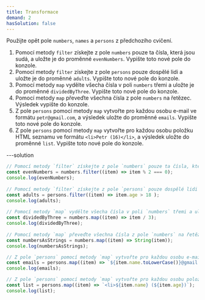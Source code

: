 ```yaml
---
title: Transformace
demand: 2
hasSolution: false
---
```


Použijte opět pole `numbers`, `names` a `persons` z předchozího cvičení.

1. Pomocí metody `filter` získejte z pole `numbers` pouze ta čísla, která jsou sudá, a uložte je do proměnné `evenNumbers`. Vypište toto nové pole do konzole.
1. Pomocí metody `filter` získejte z pole `persons` pouze dospělé lidi a uložte je do proměnné `adults`. Vypište toto nové pole do konzole.
1. Pomocí metody `map` vydělte všecha čísla v poli `numbers` třemi a uložte je do proměnné `dividedByThree`. Vypište toto nové pole do konzole.
1. Pomocí metody `map` převeďte všechna čísla z pole `numbers` na řetězec. Výsledek vypište do konzole.
1. Z pole `persons` pomocí metody `map` vytvořte pro každou osobu e-mail ve formátu `petr@gmail.com`, a výsledek uložte do proměnné `emails`. Vypište toto nové pole do konzole.
1. Z pole `persons` pomocí metody `map` vytvořte pro každou osobu položku HTML seznamu ve formátu `<li>Petr (16)</li>`, a výsledek uložte do proměnné `list`. Vypište toto nové pole do konzole.

---solution

```js
// Pomocí metody `filter` získejte z pole `numbers` pouze ta čísla, která jsou sudá, a uložte je do proměnné `evenNumbers`. Vypište toto nové pole do konzole.
const evenNumbers = numbers.filter((item) => item % 2 === 0);
console.log(evenNumbers);
​
// Pomocí metody `filter` získejte z pole `persons` pouze dospělé lidi a uložte je do proměnné `adults`. Vypište toto nové pole do konzole.
const adults = persons.filter((item) => item.age > 18 );
console.log(adults);
​
// Pomocí metody `map` vydělte všecha čísla v poli `numbers` třemi a uložte je do proměnné `dividedByThree`. Vypište toto nové pole do konzole.
const dividedByThree = numbers.map((item) => item / 3);
console.log(dividedByThree);
​
// Pomocí metody `map` převeďte všechna čísla z pole `numbers` na řetězec. Výsledek vypište do konzole.
const numbersAsStrings = numbers.map((item) => String(item));
console.log(numbersAsStrings);

// Z pole `persons` pomocí metody `map` vytvořte pro každou osobu e-mail ve formátu `petr@gmail.com`, a výsledek uložte do proměnné `emails`. Vypište toto nové pole do konzole.
const emails = persons.map((item) => `${item.name.toLowerCase()}@gmail.com`);
console.log(emails);

// Z pole `persons` pomocí metody `map` vytvořte pro každou osobu položku HTML seznamu ve formátu `<li>Petr (16)</li>`, a výsledek uložte do proměnné `list`. Vypište toto nové pole do konzole.
const list = persons.map((item) => `<li>${item.name} (${item.age})`);
console.log(list);
```
